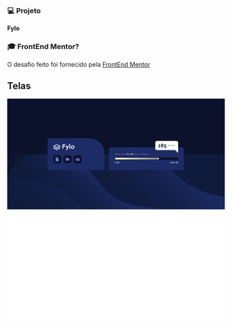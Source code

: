 

### 💻 Projeto

<b>Fylo</b>  

### :mortar_board: FrontEnd Mentor?

O desafio feito foi fornecido pela [FrontEnd Mentor](https://frontendmentor.io)


## Telas

<p align="center">
    <img alt="" title="" src="images/print.png">
</p>

